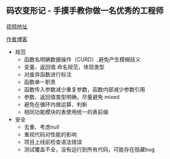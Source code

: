 ## 码农变形记 -  手摸手教你做一名优秀的工程师

[视频地址](https://segmentfault.com/ls/1650000011318558/l/1500000018225727)

[作者博客](https://mengkang.net/1341.html)

- 规范
  - 函数名明确数据操作（CURD）,避免产生模糊歧义
  - 变量、返回值 命名规范，体现类型
  - 对废弃函数进行标注
  - 函数单一职责
  - 函数传入参数减少重复参数，函数内部减少参数引用
  - 参数、返回值类型明确，尽量避免 mixed
  - 避免在循环内做运算、判断
  - 相同功能模块的表使用统一的表前缀
- 安全
  - 去重、考虑null
  - 重视代码对性能的影响
  - 项目上线前检查语法错误
  - 测试覆盖不全，没有运行到所有代码，可能存在隐藏bug